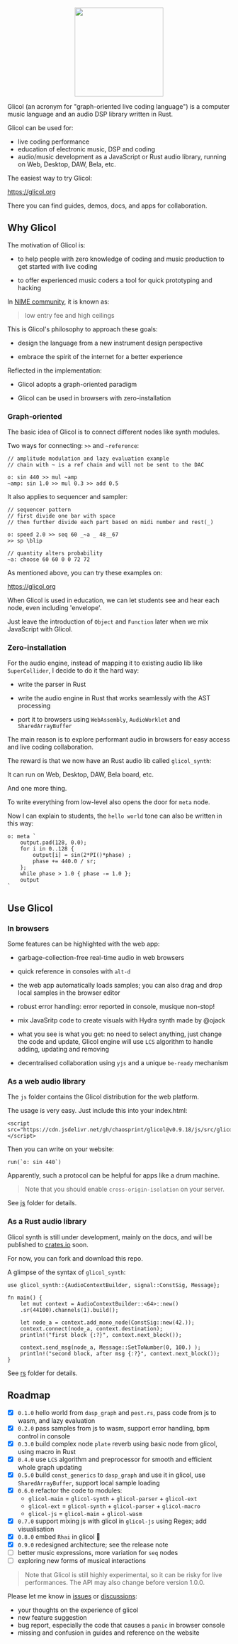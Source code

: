 <div align="center">
  <br />
  <p>
    <a href="https://glicol.org"><img src="https://github.com/chaosprint/glicol/raw/main/logo.png" width="200" /></a>
  </p>
</div>

Glicol (an acronym for "graph-oriented live coding language") is a computer music language and an audio DSP library written in Rust.

Glicol can be used for:
- live coding performance
- education of electronic music, DSP and coding
- audio/music development as a JavaScript or Rust audio library, running on Web, Desktop, DAW, Bela, etc.

The easiest way to try Glicol:

https://glicol.org

There you can find guides, demos, docs, and apps for collaboration.

## Why Glicol

The motivation of Glicol is:

- to help people with zero knowledge of coding and music production to get started with live coding

- to offer experienced music coders a tool for quick prototyping and hacking

In [NIME community](https://nime.org/), it is known as: 
> low entry fee and high ceilings

This is Glicol's philosophy to approach these goals:

- design the language from a new instrument design perspective

- embrace the spirit of the internet for a better experience

Reflected in the implementation:

- Glicol adopts a graph-oriented paradigm

- Glicol can be used in browsers with zero-installation

### Graph-oriented

The basic idea of Glicol is to connect different nodes like synth modules.

Two ways for connecting: `>>` and `~reference`:
```
// amplitude modulation and lazy evaluation example
// chain with ~ is a ref chain and will not be sent to the DAC

o: sin 440 >> mul ~amp
~amp: sin 1.0 >> mul 0.3 >> add 0.5
```
<!-- Sometimes, constraints make it easier to learn and use. -->

It also applies to sequencer and sampler:
```
// sequencer pattern
// first divide one bar with space
// then further divide each part based on midi number and rest(_)

o: speed 2.0 >> seq 60 _~a _ 48__67
>> sp \blip

// quantity alters probability
~a: choose 60 60 0 0 72 72
```

As mentioned above, you can try these examples on:

https://glicol.org

When Glicol is used in education, we can let students see and hear each node, even including 'envelope'.

Just leave the introduction of `Object` and `Function` later when we mix JavaScript with Glicol.

### Zero-installation

For the audio engine, instead of mapping it to existing audio lib like `SuperCollider`, I decide to do it the hard way:

- write the parser in Rust

- write the audio engine in Rust that works seamlessly with the AST processing

- port it to browsers using `WebAssembly`, `AudioWorklet` and `SharedArrayBuffer`

The main reason is to explore performant audio in browsers for easy access and live coding collaboration.

The reward is that we now have an Rust audio lib called `glicol_synth`:

It can run on Web, Desktop, DAW, Bela board, etc.

And one more thing.

To write everything from low-level also opens the door for `meta` node.

Now I can explain to students, the `hello world` tone can also be written in this way:
```
o: meta `
    output.pad(128, 0.0);
    for i in 0..128 {
        output[i] = sin(2*PI()*phase) ;
        phase += 440.0 / sr;
    };
    while phase > 1.0 { phase -= 1.0 };
    output
`
```
## Use Glicol

### In browsers
Some features can be highlighted with the web app:
- garbage-collection-free real-time audio in web browsers

- quick reference in consoles with `alt-d`

- the web app automatically loads samples; you can also drag and drop local samples in the browser editor

- robust error handling: error reported in console, musique non-stop!

- mix JavaSritp code to create visuals with Hydra synth made by @ojack

- what you see is what you get: no need to select anything, just change the code and update, Glicol engine will use `LCS` algorithm to handle adding, updating and removing

- decentralised collaboration using `yjs` and a unique `be-ready` mechanism

### As a web audio library

The `js` folder contains the Glicol distribution for the web platform. 

The usage is very easy. Just include this into your index.html:
```
<script src="https://cdn.jsdelivr.net/gh/chaosprint/glicol@v0.9.18/js/src/glicol.js"></script>
```

Then you can write on your website:
```
run(`o: sin 440`)
```

Apparently, such a protocol can be helpful for apps like a drum machine.

> Note that you should enable `cross-origin-isolation` on your server.

See [js](https://github.com/chaosprint/glicol/blob/main/js) folder for details.

### As a Rust audio library

Glicol synth is still under development, mainly on the docs, and will be published to [crates.io](https://crates.io/) soon.

For now, you can fork and download this repo.

A glimpse of the syntax of `glicol_synth`:
```
use glicol_synth::{AudioContextBuilder, signal::ConstSig, Message};

fn main() {
    let mut context = AudioContextBuilder::<64>::new()
    .sr(44100).channels(1).build();

    let node_a = context.add_mono_node(ConstSig::new(42.));
    context.connect(node_a, context.destination);
    println!("first block {:?}", context.next_block());

    context.send_msg(node_a, Message::SetToNumber(0, 100.) );
    println!("second block, after msg {:?}", context.next_block());
}
```
See [rs](https://github.com/chaosprint/glicol/blob/main/rs) folder for details.

## Roadmap

- [x] `0.1.0` hello world from `dasp_graph` and `pest.rs`, pass code from js to wasm, and lazy evaluation
- [x] `0.2.0` pass samples from js to wasm, support error handling, bpm control in console
- [x] `0.3.0` build complex node `plate` reverb using basic node from glicol, using macro in Rust
- [x] `0.4.0` use `LCS` algorithm and preprocessor for smooth and efficient whole graph updating
- [x] `0.5.0` build `const_generics` to `dasp_graph` and use it in glicol, use `SharedArrayBuffer`, support local sample loading
- [x] `0.6.0` refactor the code to modules: 
    - `glicol-main` = `glicol-synth` + `glicol-parser` + `glicol-ext`
    - `glicol-ext` = `glicol-synth` + `glicol-parser` + `glicol-macro`
    - `glicol-js` = `glicol-main` + `glicol-wasm`
- [x] `0.7.0` support mixing js with glicol in `glicol-js` using Regex; add visualisation
- [x] `0.8.0` embed `Rhai` in glicol 🎉
- [x] `0.9.0` redesigned architecture; see the release note
- [ ] better music expressions, more variation for `seq` nodes
- [ ] exploring new forms of musical interactions
<!-- - [ ] midi support? used in vst? -->
<!-- - [ ] examples for web audio, vst, bela, etc. -->

> Note that Glicol is still highly experimental, so it can be risky for live performances. 
> The API may also change before version 1.0.0.

Please let me know in [issues](https://github.com/chaosprint/glicol/issues) or [discussions](https://github.com/chaosprint/glicol/discussions):
- your thoughts on the experience of glicol
- new feature suggestion
- bug report, especially the code that causes a `panic` in browser console
- missing and confusion in guides and reference on the website